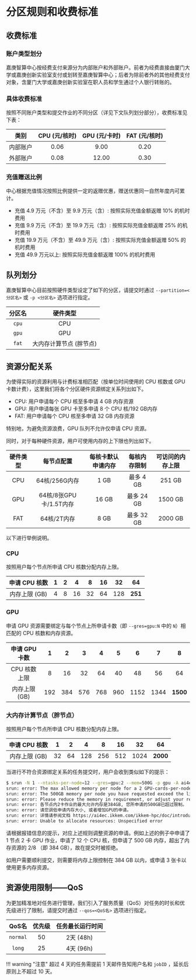 # 分区规则和收费标准

## 收费标准

### 账户类型划分

嘉庚智算中心按经费支付来源分为内部账户和外部账户。前者为经费直接由厦门大学或嘉庚创新实验室支付或划转至嘉庚智算中心；后者为除前者外的其他经费支付对象，含厦门大学或嘉庚创新实验室在职人员和学生通过个人银行转账的。

### 具体收费标准

按照不同账户类型和提交作业的不同分区（详见下文队列划分部分），收费标准见下表：

|   类别   | CPU (元/核时) | GPU (元/卡时) | FAT (元/核时) |
| :--------: | :-------------: | :-------------: | :-------------: |
| 内部账户  | 0.06          | 9.00          | 0.20          |
| 外部账户  | 0.08          | 12.00         | 0.30          |

### 充值赠送比例

中心根据充值情况按照比例提供一定的返赠优惠，赠送优惠同一自然年度内可累计。

- 充值 4.9 万元（不含）至 9.9 万元（含）: 按照实际充值金额返赠 10% 的机时费用
- 充值 9.9 万元（不含）至 19.9 万元（含）: 按照实际充值金额返赠 25% 的机时费用
- 充值 19.9 万元（不含）至 49.9 万元（含）: 按照实际充值金额返赠 50% 的机时费用
- 充值 49.9 万元以上: 按照实际充值金额返赠 100% 的机时费用

## 队列划分

嘉庚智算中心目前按照硬件类型设定了如下的分区，请提交时通过 `--partition=<分区名>` 或 `-p <分区名>` 选项进行指定。

| 分区名 | 硬件类型 |
| :---------: | :--------: |
|   `cpu`   | CPU      |
|   `gpu`   | GPU      |
|   `fat`   | 大内存计算节点 (胖节点)   |

## 资源分配关系

为使得实际的资源利用与计费标准相匹配（按单位时间使用的 CPU 核数或 GPU 卡数计费），这里我们将各个分区硬件资源绑定关系列出如下。

- CPU: 用户申请每个 CPU 核至多申请 4 GB 内存资源
- GPU: 用户申请每张 GPU 卡至多申请 8 个 CPU 核/192 GB内存
- FAT: 用户申请每个 CPU 核至多申请 32 GB 内存资源

特别地，为避免资源浪费，GPU 队列不允许仅申请 CPU 资源。

同时，对于每种硬件资源，用户可使用内存的上下限也列出如下。

| 硬件类型 | 每节点配置             | 每核卡默认申请内存 | 每核内存限制   | 可访问的内存上限 |
| :----: | :-----------------: | :--------: | :--------: | :--------: |
| CPU  | 64核/256G内存        | 1 GB     | 最多 4 GB  | 251 GB   |
| GPU  | 64核/8张GPU卡/1.5T内存 | 16 GB    | 最多 24 GB | 1500 GB  |
| FAT  | 64核/2T内存          | 8 GB     | 最多 32 GB | 2000 GB  |

以下进行举例说明。

### CPU

按照用户每个节点所申请 CPU 核数分配内存上限。
   
| 申请 CPU 核数 | 1   | 2   | 4   | 8   | 16  | 32  | 64      |
| :---------: | :---: | :---: | :---: | :---: | :---: | :---: | :-------: |
| 内存上限 (GB) | 4   | 8   | 16  | 32  | 64  | 128 | **251** |


### GPU

申请 GPU 资源需要绑定与每个节点上所申请卡数（即 `--gres=gpu:N` 中的 `N`）相匹配的 CPU 核数和内存资源。

| 申请 GPU 卡数 | 1   | 2   | 3   | 4   | 5   | 6    | 7    | 8    |
| :---------: | :---: | :---: | :---: | :---: | :---: | :----: | :----: | :----: |
| CPU 核数上限  | 8   | 16  | 32  | 64  | 40  | 48   | 56   | 64   |
| 内存上限 (GB) | 192 | 384 | 576 | 768 | 960 | 1152 | 1344 | **1500** |

### 大内存计算节点（胖节点）

按照用户每个节点所申请 CPU 核数分配内存上限。

| 申请 CPU 核数 | 1   | 2   | 4   | 8   | 16  | 32   | 64       |
| :---------: | :---: | :---: | :---: | :---: | :---: | :----: | :--------: |
| 内存上限 (GB) | 32  | 64  | 128 | 256 | 512 | 1024 | **2000** |


当进行不符合资源绑定关系的任务提交时，用户会收到类似如下的提示：

```bash
$ srun -N 1 --ntasks-per-node=12 --gres=gpu:2 --mem=500G -p gpu -A ai4ec sleep 20000
srun: error: The max allowed memory per node for a 2 GPU-cards-per-node job is 384GB.
srun: error: The 500GB memory per node you have requested exceed the limit.
srun: error: Please reduce the memory in requirement, or adjust your request for GPUs accordingly
srun: error: 各节点内2卡作业的最大允许内存是384GB, 您所申请的500GB已超过限制。
srun: error: 请您调低申请内存大小, 或者增加GPU的申请。
srun: error: 详情请参阅文档 https://ai4ec.ikkem.com/ikkem-hpc/doc/introduction/partition/#_7
srun: error: Unable to allocate resources: Unspecified error
```

请根据报错信息的提示，对应上述规则调整资源的申请。例如上述的例子中申请了 1 节点 2 卡 GPU 作业，申请了 12 个 CPU 核，但申请了 500 GB 内存，超出了内存资源的 2/8 （即 384 GB），故在提交时被拒绝。

如用户需要顺利提交，则需要将内存上限控制在 384 GB 以内，或申请 3 张卡以使用更多内存资源。

## 资源使用限制——QoS

为更加精准地对任务进行管理，我们引入了服务质量（QoS）对任务的时长和优先级进行了限制，请提交时通过 `--qos=<QoS名>` 选项进行指定。

|   QoS名  | 优先级 | 任务最长运行时间 |
| :--------: | :---: | :------------: |
| `normal`   | 50  | 2天 (48h)    |
| `long`     | 25  | 4天 (96h)    |

!!! warning "注意"
    超过 4 天的任务需提前 1 天邮件告知用户名和 `jobID` ，延长后原则上不超过 10 天。
